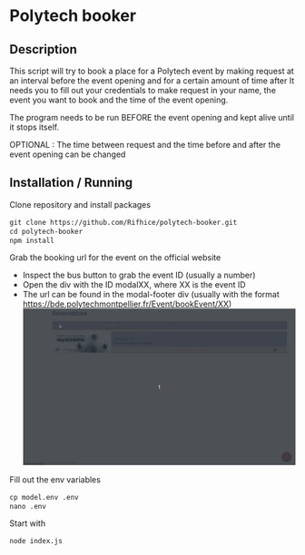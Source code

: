 # Polytech booker

## Description

This script will try to book a place for a Polytech event by making request at an interval before the event opening and for a certain amount of time after
It needs you to fill out your credentials to make request in your name, the event you want to book and the time of the event opening.

The program needs to be run BEFORE the event opening and kept alive until it stops itself.

OPTIONAL : The time between request and the time before and after the event opening can be changed

## Installation / Running

Clone repository and install packages
```
git clone https://github.com/Rifhice/polytech-booker.git
cd polytech-booker
npm install
```
Grab the booking url for the event on the official website
 - Inspect the bus button to grab the event ID (usually a number)
 - Open the div with the ID modalXX, where XX is the event ID
 - The url can be found in the modal-footer div (usually with the format https://bde.polytechmontpellier.fr/Event/bookEvent/XX)
![](url_tuto.gif)

Fill out the env variables
```
cp model.env .env
nano .env
```
Start with
```
node index.js
```